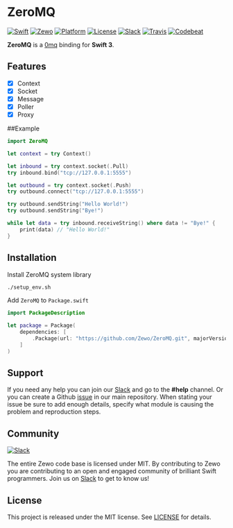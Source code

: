 # ZeroMQ

[![Swift][swift-badge]][swift-url]
[![Zewo][zewo-badge]][zewo-url]
[![Platform][platform-badge]][platform-url]
[![License][mit-badge]][mit-url]
[![Slack][slack-badge]][slack-url]
[![Travis][travis-badge]][travis-url]
[![Codebeat][codebeat-badge]][codebeat-url]

**ZeroMQ** is a [0mq](http://zeromq.org/) binding for **Swift 3**.

## Features

- [x] Context
- [x] Socket
- [x] Message
- [x] Poller
- [x] Proxy

##Example

```swift
import ZeroMQ

let context = try Context()

let inbound = try context.socket(.Pull)
try inbound.bind("tcp://127.0.0.1:5555")

let outbound = try context.socket(.Push)
try outbound.connect("tcp://127.0.0.1:5555")

try outbound.sendString("Hello World!")
try outbound.sendString("Bye!")

while let data = try inbound.receiveString() where data != "Bye!" {
    print(data) // "Hello World!"
}
```

## Installation

Install ZeroMQ system library

```sh
./setup_env.sh
```

Add `ZeroMQ` to `Package.swift`

```swift
import PackageDescription

let package = Package(
    dependencies: [
        .Package(url: "https://github.com/Zewo/ZeroMQ.git", majorVersion: 0, minor: 5),
    ]
)
```

## Support

If you need any help you can join our [Slack](http://slack.zewo.io) and go to the **#help** channel. Or you can create a Github [issue](https://github.com/Zewo/Zewo/issues/new) in our main repository. When stating your issue be sure to add enough details, specify what module is causing the problem and reproduction steps.

## Community

[![Slack][slack-image]][slack-url]

The entire Zewo code base is licensed under MIT. By contributing to Zewo you are contributing to an open and engaged community of brilliant Swift programmers. Join us on [Slack](http://slack.zewo.io) to get to know us!

## License

This project is released under the MIT license. See [LICENSE](LICENSE) for details.

[swift-badge]: https://img.shields.io/badge/Swift-3.0-orange.svg?style=flat
[swift-url]: https://swift.org
[zewo-badge]: https://img.shields.io/badge/Zewo-0.5-FF7565.svg?style=flat
[zewo-url]: http://zewo.io
[platform-badge]: https://img.shields.io/badge/Platforms-OS%20X%20--%20Linux-lightgray.svg?style=flat
[platform-url]: https://swift.org
[mit-badge]: https://img.shields.io/badge/License-MIT-blue.svg?style=flat
[mit-url]: https://tldrlegal.com/license/mit-license
[slack-image]: http://s13.postimg.org/ybwy92ktf/Slack.png
[slack-badge]: https://zewo-slackin.herokuapp.com/badge.svg
[slack-url]: http://slack.zewo.io
[travis-badge]: https://travis-ci.org/Zewo/ZeroMQ.svg?branch=master
[travis-url]: https://travis-ci.org/Zewo/ZeroMQ
[codebeat-badge]: https://codebeat.co/badges/baad8b1a-7649-496b-b224-ce59b33a1717
[codebeat-url]: https://codebeat.co/projects/github-com-zewo-zeromq